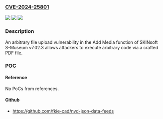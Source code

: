 ### [CVE-2024-25801](https://cve.mitre.org/cgi-bin/cvename.cgi?name=CVE-2024-25801)
![](https://img.shields.io/static/v1?label=Product&message=n%2Fa&color=blue)
![](https://img.shields.io/static/v1?label=Version&message=n%2Fa&color=blue)
![](https://img.shields.io/static/v1?label=Vulnerability&message=n%2Fa&color=brighgreen)

### Description

An arbitrary file upload vulnerability in the Add Media function of SKINsoft S-Museum v7.02.3 allows attackers to execute arbitrary code via a crafted PDF file.

### POC

#### Reference
No PoCs from references.

#### Github
- https://github.com/fkie-cad/nvd-json-data-feeds

